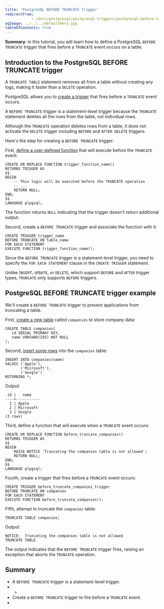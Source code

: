 ```yaml
---
title: 'PostgreSQL BEFORE TRUNCATE Trigger'
redirectFrom: 
            - /docs/postgresql/postgresql-triggers/postgresql-before-truncate-trigger/
ogImage: ../../../defaultHero.jpg
tableOfContents: true
---
```


**Summary**: in this tutorial, you will learn how to define a PostgreSQL `BEFORE TRUNCATE` trigger that fires before a `TRUNCATE` event occurs on a table.



## Introduction to the PostgreSQL BEFORE TRUNCATE trigger



A `TRUNCATE TABLE` statement removes all from a table without creating any logs, making it faster than a `DELETE` operation.



PostgreSQL allows you to [create a trigger](https://www.postgresqltutorial.com/postgresql-triggers/creating-first-trigger-postgresql/) that fires before a `TRUNCATE` event occurs.



A `BEFORE TRUNCATE` trigger is a statement-level trigger because the `TRUNCATE` statement deletes all the rows from the table, not individual rows.



Although the `TRUNCATE` operation deletes rows from a table, it does not activate the `DELETE` trigger including `BEFORE` and `AFTER DELETE` triggers.



Here's the step for creating a `BEFORE TRUNCATE` trigger:



First, [define a user-defined function](https://www.postgresqltutorial.com/postgresql-plpgsql/postgresql-create-function/) that will execute before the `TRUNCATE` event:



```
CREATE OR REPLACE FUNCTION trigger_function_name()
RETURNS TRIGGER AS
$$
BEGIN
    -- This logic will be executed before the TRUNCATE operation
    -- ...
    RETURN NULL;
END;
$$
LANGUAGE plpgsql;
```



The function returns `NULL` indicating that the trigger doesn't return additional output.



Second, create a `BEFORE TRUNCATE` trigger and associate the function with it:



```
CREATE TRIGGER trigger_name
BEFORE TRUNCATE ON table_name
FOR EACH STATEMENT
EXECUTE FUNCTION trigger_function_name();
```



Since the `BEFORE TRUNCATE` trigger is a statement-level trigger, you need to specify the `FOR EACH STATEMENT` clause in the `CREATE TRIGGER` statement.



Unlike `INSERT`, `UPDATE`, or `DELETE`, which support `BEFORE` and `AFTER` trigger types, `TRUNCATE` only supports `BEFORE` triggers.



## PostgreSQL BEFORE TRUNCATE trigger example



We'll create a `BEFORE TRUNCATE` trigger to prevent applications from truncating a table.



First, [create a new table](/docs/postgresql/postgresql-create-table) called `companies` to store company data:



```
CREATE TABLE companies(
   id SERIAL PRIMARY KEY,
   name VARCHAR(255) NOT NULL
);
```



Second, [insert some rows](/docs/postgresql/postgresql-insert-multiple-rows) into the `companies` table:



```
INSERT INTO companies(name)
VALUES ('Apple'),
       ('Microsoft'),
       ('Google')
RETURNING *;
```



Output:



```
 id |   name
----+-----------
  1 | Apple
  2 | Microsoft
  3 | Google
(3 rows)
```



Third, define a function that will execute when a `TRUNCATE` event occurs:



```
CREATE OR REPLACE FUNCTION before_truncate_companies()
RETURNS TRIGGER AS
$$
BEGIN
    RAISE NOTICE 'Truncating the companies table is not allowed';
    RETURN NULL;
END;
$$
LANGUAGE plpgsql;
```



Fourth, create a trigger that fires before a `TRUNCATE` event occurs:



```
CREATE TRIGGER before_truncate_companies_trigger
BEFORE TRUNCATE ON companies
FOR EACH STATEMENT
EXECUTE FUNCTION before_truncate_companies();
```



Fifth, attempt to truncate the `companies` table:



```
TRUNCATE TABLE companies;
```



Output:



```
NOTICE:  Truncating the companies table is not allowed
TRUNCATE TABLE
```



The output indicates that the `BEFORE TRUNCATE` trigger fires, raising an exception that aborts the `TRUNCATE` operation.



## Summary



- A `BEFORE TRUNCATE` trigger is a statement-level trigger.
- -
- Create a `BEFORE TRUNCATE` trigger to fire before a `TRUNCATE` event.
- 
